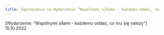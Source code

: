```yaml
---
title: Zaproszenie na Wydarzenie “Wspólnymi siłami - każdemu oddać, co mu się należy”  
---
```


[Wydarzenie: “Wspólnymi siłami - każdemu oddać, co mu się należy”]
15.10.2022

